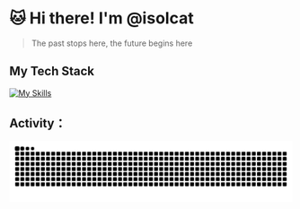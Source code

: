 # 🐱 Hi there! I'm @isolcat

> The past stops here, the future begins here
  
##  My Tech Stack
  [![My Skills](https://skillicons.dev/icons?i=vue,vite,webpack,ts,git,html,css,js,nuxtjs,react,tailwind,jest&perline=4)](https://skillicons.dev)

##  Activity：
![](https://raw.githubusercontent.com/isolcat/isolcat/main/assets/github-contribution-grid-snake.svg)              
